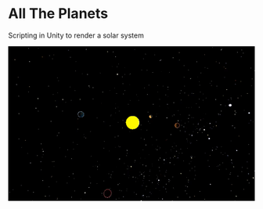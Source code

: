 # All The Planets
Scripting in Unity to render a solar system

[![Planets](assets/AllThePlanets.png)](https://www.youtube.com/watch?v=s8wGMQjdCpY)
